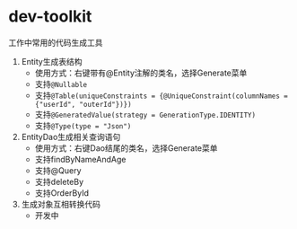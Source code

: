 # dev-toolkit
工作中常用的代码生成工具<br/>
1. Entity生成表结构<br/>
   * 使用方式：右键带有@Entity注解的类名，选择Generate菜单<br/>
   * 支持`@Nullable`<br/>
   * 支持`@Table(uniqueConstraints = {@UniqueConstraint(columnNames = {"userId", "outerId"})})`<br/>
   * 支持`@GeneratedValue(strategy = GenerationType.IDENTITY)`<br/>
   * 支持`@Type(type = "Json")`<br/>
2. EntityDao生成相关查询语句<br/>
   * 使用方式：右键Dao结尾的类名，选择Generate菜单<br/>
   * 支持findByNameAndAge<br/>
   * 支持@Query<br/>
   * 支持deleteBy<br/>
   * 支持OrderById<br/>
3. 生成对象互相转换代码<br/>
   * 开发中